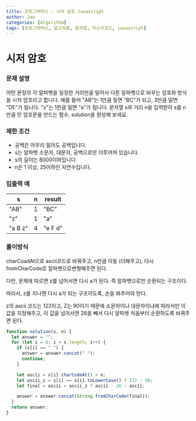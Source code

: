 ```yaml
---
title: 프로그래머스 - 시저 암호 Javascript
author: Jae
categories: [Algorithm]
tags: [프로그래머스, 알고리즘, 문자열, 아스키코드, javascript]
---
```


# 시저 암호

### **문제 설명**

어떤 문장의 각 알파벳을 일정한 거리만큼 밀어서 다른 알파벳으로 바꾸는 암호화 방식을 시저 암호라고 합니다. 예를 들어 "AB"는 1만큼 밀면 "BC"가 되고, 3만큼 밀면 "DE"가 됩니다. "z"는 1만큼 밀면 "a"가 됩니다. 문자열 s와 거리 n을 입력받아 s를 n만큼 민 암호문을 만드는 함수, solution을 완성해 보세요.

### 제한 조건

- 공백은 아무리 밀어도 공백입니다.
- s는 알파벳 소문자, 대문자, 공백으로만 이루어져 있습니다.
- s의 길이는 8000이하입니다.
- n은 1 이상, 25이하인 자연수입니다.

### 입출력 예

| s       | n   | result  |
| ------- | --- | ------- |
| "AB"    | 1   | "BC"    |
| "z"     | 1   | "a"     |
| "a B z" | 4   | "e F d" |

### 풀이방식

charCoadAt으로 ascii코드로 바꿔주고, n만큼 이동 (더해주고), 다시 fromCharCode로 알파벳으로변형해주면 된다.

다만, 문제에 따르면 z를 넘어서면 다시 a가 된다. 즉 알파벳으로만 순환되는 구조이다.

따라서, z를 지나면 다시 a가 되는 구조이도록, 손을 봐주어야 한다.

z의 ascii 코드는 122이고, Z는 90이기 때문에 소문자이냐 대문자이냐에 따라서만 이 값을 지정해주고, 이 값을 넘어서면 26을 빼서 다시 알파벳 처음부터 순환하도록 바꿔주면 된다.

```jsx
function solution(s, n) {
  let answer = "";
  for (let i = 0; i < s.length; i++) {
    if (s[i] == " ") {
      answer = answer.concat(" ");
      continue;
    }

    let ascii = s[i].charCodeAt() + n;
    let ascii_z = s[i] == s[i].toLowerCase() ? 122 : 90;
    let final = ascii > ascii_z ? ascii - 26 : ascii;

    answer = answer.concat(String.fromCharCode(final));
  }
  return answer;
}
```
